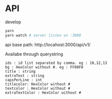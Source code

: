 # API

develop

```bash
yarn
yarn watch # server listen on :3000
```
api base path: http://locahost:3000/api/v1/

Availabe through querystring

```
ids : id list separated by comma. eg : 10,12,13
bg : HexColor without #. eg : FF00F0
title : string
extraText : string
capsPerLine : int
titlecolor: HexColor without #
textcolor : HexColor without #
extraTextColor : HexColor without #
```

